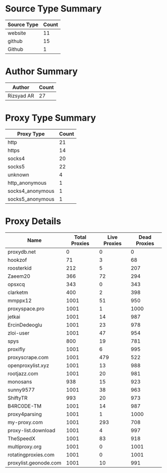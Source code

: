 # Source Type Summary

| Source Type | Count |
|-------------|-------|
| website | 11 |
| github | 15 |
| Github | 1 |


# Author Summary

| Author | Count |
|--------|-------|
| Rizsyad AR | 27 |


# Proxy Type Summary

| Proxy Type | Count |
|------------|-------|
| http | 21 |
| https | 14 |
| socks4 | 20 |
| socks5 | 22 |
| unknown | 4 |
| http_anonymous | 1 |
| socks4_anonymous | 1 |
| socks5_anonymous | 1 |


# Proxy Details

| Name | Total Proxies | Live Proxies | Dead Proxies |
|------|---------------|--------------|---------------|
| proxydb.net | 0 | 0 | 0 |
| hookzof | 71 | 3 | 68 |
| roosterkid | 212 | 5 | 207 |
| Zaeem20 | 366 | 72 | 294 |
| opsxcq | 343 | 0 | 343 |
| clarketm | 400 | 2 | 398 |
| mmppx12 | 1001 | 51 | 950 |
| proxyspace.pro | 1001 | 1 | 1000 |
| jetkai | 1001 | 14 | 987 |
| ErcinDedeoglu | 1001 | 23 | 978 |
| zloi-user | 1001 | 47 | 954 |
| spys | 800 | 19 | 781 |
| proxifly | 1001 | 6 | 995 |
| proxyscrape.com | 1001 | 479 | 522 |
| openproxylist.xyz | 1001 | 13 | 988 |
| rootjazz.com | 1001 | 20 | 981 |
| monosans | 938 | 15 | 923 |
| sunny9577 | 1001 | 38 | 963 |
| ShiftyTR | 993 | 20 | 973 |
| B4RC0DE-TM | 1001 | 14 | 987 |
| proxy4parsing | 1001 | 1 | 1000 |
| my-proxy.com | 1001 | 293 | 708 |
| proxy-list.download | 1001 | 4 | 997 |
| TheSpeedX | 1001 | 83 | 918 |
| multiproxy.org | 1001 | 0 | 1001 |
| rotatingproxies.com | 1001 | 0 | 1001 |
| proxylist.geonode.com | 1001 | 10 | 991 |
